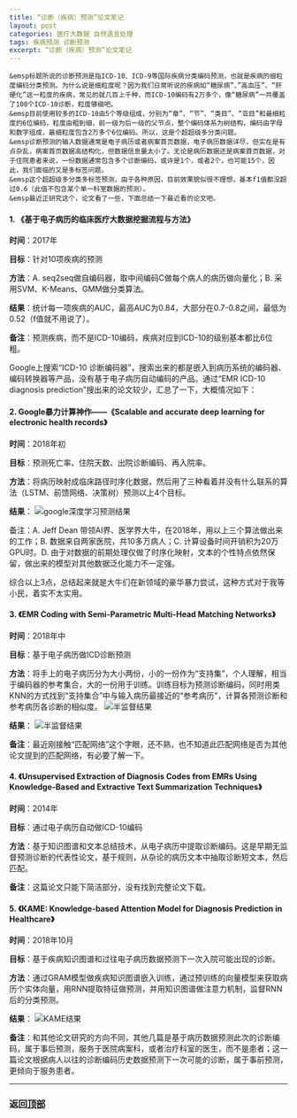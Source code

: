 ```yaml
---
title: “诊断（疾病）预测”论文笔记
layout: post
categories: 医疗大数据 自然语言处理
tags: 疾病预测 诊断预测
excerpt: “诊断（疾病）预测”论文笔记
---
```


    &emsp标题所说的诊断预测是指ICD-10、ICD-9等国际疾病分类编码预测，也就是疾病的细粒度编码分类预测。为什么说是细粒度呢？因为我们日常听说的疾病如“糖尿病”、”高血压”、“肝硬化”这一粒度的疾病，常见的就几百上千种，而ICD-10编码有2万多个，像“糖尿病”一共覆盖了108个ICD-10诊断，粒度够细吧。
    &emsp目前使用较多的ICD-10由5个等级组成，分别为“章”、“节”、“类目”、“亚目”和最细粒度的6位编码，粒度由粗到细，前一级为后一级的父节点，整个编码体系为树结构，编码由字母和数字组成，最细粒度包含2万多个6位编码。所以，这是个超超级多分类问题。
    &emsp诊断预测的输入数据通常是电子病历或者病案首页数据，电子病历数据详尽，但实在是有点杂乱，病案首页数据高结构化，但数据信息量太小了。无论是病历数据还是病案首页数据，对于住院患者来说，一份数据通常包含多个诊断编码，或许是1个，或者2个，也可能15个，因此，我们面临的又是多标签问题。
    &emsp这个超超级多分类多标签预测，由于各种原因，目前效果貌似很不理想，基本f1值都没超过0.6（此值不包含某个单一科室数据的预测）。
    &emsp最近正研究这个，论文看了一些，下面总结一下最近看的论文吧。

#### 1.	《基于电子病历的临床医疗大数据挖掘流程与方法》

  **时间**：2017年

  **目标**：针对10项疾病的预测

  **方法**：A.	seq2seq做自编码器，取中间编码C做每个病人的病历做向量化；B.	采用SVM、K-Means、GMM做分类算法。

  **结果**：统计每一项疾病的AUC，最高AUC为0.84，大部分在0.7-0.8之间，最低为0.52（f值就不用说了）。

  **备注**：预测疾病，而不是ICD-10编码，疾病对应到ICD-10的级别基本都比6位粗。


  Google上搜索“ICD-10 诊断编码器”，搜索出来的都是嵌入到病历系统的编码器、编码转换器等产品，没有基于电子病历自动编码的产品。通过“EMR ICD-10 diagnosis prediction”搜出来的论文较少，汇总了一下，大概情况如下：

#### 2.	Google暴力计算神作——《Scalable and accurate deep learning for electronic health records》

  **时间**：2018年初

  **目标**：预测死亡率、住院天数、出院诊断编码、再入院率。

  **方法**：将病历映射成临床路径时序化数据，然后用了三种看着并没有什么联系的算法（LSTM、前馈网络、决策树）预测以上4个目标。


  **结果**：
  ![google深度学习预测结果](http://cherryyin.github.io/assets/picture/2019-04-09_4.png)


  备注：A. Jeff Dean 带领AI界、医学界大牛，在2018年，用以上三个算法做出来的工作；B. 数据来自两家医院，共10多万病人；C.	计算设备时间开销积为20万GPU时。D.	由于对数据的前期处理仅做了时序化映射，文本的个性特点依然保留，做出来的模型对其他数据泛化能力不一定强。

  综合以上3点，总结起来就是大牛们在新领域的豪华暴力尝试，这种方式对于我等小民，着实不太实用。

#### 3.	《EMR Coding with Semi-Parametric Multi-Head Matching Networks》

  **时间**：2018年中

  **目标**：基于电子病历做ICD诊断预测

  **方法**：将手上的电子病历分为大小两份，小的一份作为“支持集”，个人理解，相当于编码器的参考集合，大的一份用于训练。训练目标为预测诊断编码，同时用类KNN的方式找到“支持集合”中与输入病历最接近的“参考病历”，计算各预测诊断和参考病历各诊断的相似度。
  ![半监督结果](http://cherryyin.github.io/assets/picture/2019-04-09_1.png)

  **结果**：
  ![半监督结果](http://cherryyin.github.io/assets/picture/2019-04-09_2.png)

  **备注**：最近刚接触“匹配网络”这个字眼，还不熟，也不知道此匹配网络是否为其他论文提到的匹配网络，有必要了解一下。


#### 4.	《Unsupervised Extraction of Diagnosis Codes from EMRs Using Knowledge-Based and Extractive Text Summarization Techniques》

  **时间**：2014年

  **目标**：通过电子病历自动做ICD-10编码

  **方法**：基于知识图谱和文本总结技术，从电子病历中提取诊断编码。这是早期无监督预测诊断的代表性论文，基于规则，从杂论的病历文本中抽取诊断短文本，然后匹配。

  **备注**：这篇论文只能下简洁部分，没有找到完整论文下载。


#### 5.	《KAME: Knowledge-based Attention Model for Diagnosis Prediction in Healthcare》

  **时间**：2018年10月

  **目标**：基于疾病知识图谱和过往电子病历数据预测下一次入院可能出现的诊断。

  **方法**：通过GRAM模型做疾病知识图谱嵌入训练，通过预训练的向量模型来获取病历个实体向量，用RNN提取特征做预测，并用知识图谱做注意力机制，监督RNN后的分类预测。

  **结果**：
  ![KAME结果](https://cherryyin.github.io/assets/picture/2019-04-09_3.png)

  **备注**：和其他论文研究的方向不同，其他几篇是基于病历数据预测此次的诊断编码，属于事后预测，服务于医院病案科，或者治疗科室的医生，而不是患者；这一篇论文根据病人以往的诊断编码历史数据预测下一次可能的诊断，属于事前预测，更倾向于服务患者。

------

###  **返回[顶部](#home)**
